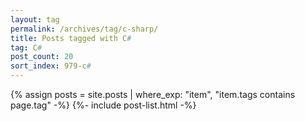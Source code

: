 ```yaml
---
layout: tag
permalink: /archives/tag/c-sharp/
title: Posts tagged with C#
tag: C#
post_count: 20
sort_index: 979-c#
---
```

{% assign posts = site.posts | where_exp: "item", "item.tags contains page.tag" -%}
{%- include post-list.html -%}
